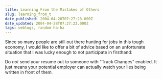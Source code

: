 ```yaml
---
title: Learning From the Mistakes of Others
slug: learning_from_t
date_published: 2004-04-28T07:27:23.000Z
date_updated: 2004-04-28T07:27:23.000Z
tags: weblogs, random ha-ha
---
```


Since so many people are still out there hunting for jobs in this tough economy, I would like to offer a bit of advice based on an unfortunate situation that I was lucky enough to not participate in firsthand:

Do *not* send your resume out to someone with "Track Changes" enabled. It just means your potential employer can actually watch your lies being written in front of them.
